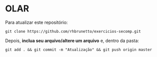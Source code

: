 # OLAR

Para atualizar este repositório:

``git clone https://github.com/rhbrunetto/exercicios-secomp.git``

Depois, **inclua seu arquivo/altere um arquivo** e, dentro da pasta:

``git add . && git commit -m "Atualização" && git push origin master``